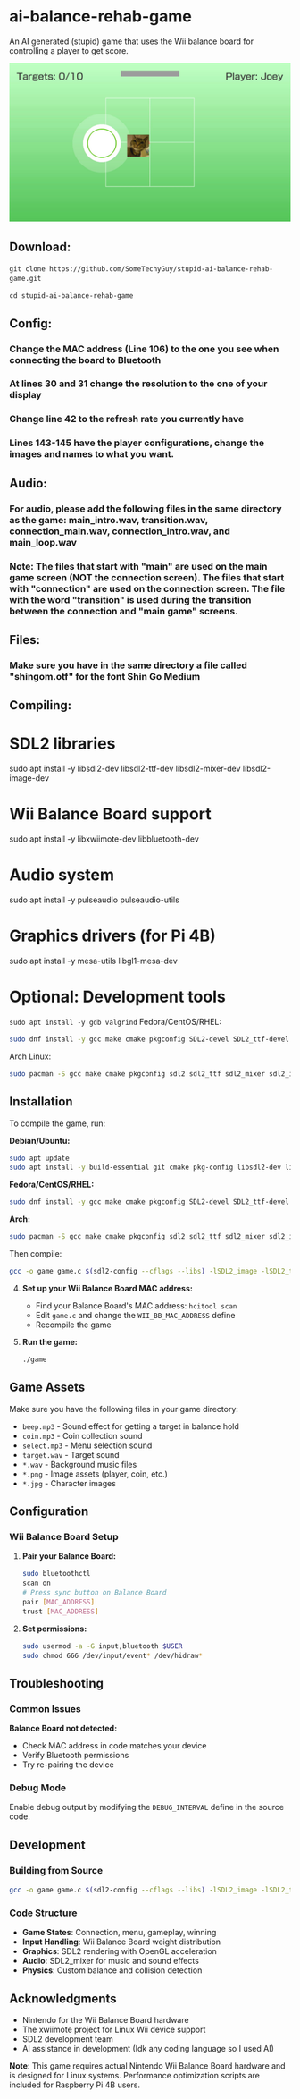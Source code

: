 # ai-balance-rehab-game
An AI generated (stupid) game that uses the Wii balance board for controlling a player to get score.

![](gameplay.jpg)

Download:
---------

```git clone https://github.com/SomeTechyGuy/stupid-ai-balance-rehab-game.git```

```cd stupid-ai-balance-rehab-game```

Config:
-------

### Change the MAC address (Line 106) to the one you see when connecting the board to Bluetooth

### At lines 30 and 31 change the resolution to the one of your display

### Change line 42 to the refresh rate you currently have

### Lines 143-145 have the player configurations, change the images and names to what you want.

Audio:
------

### For audio, please add the following files in the same directory as the game: main_intro.wav, transition.wav, connection_main.wav, connection_intro.wav, and main_loop.wav

### Note: The files that start with "main" are used on the main game screen (NOT the connection screen). The files that start with "connection" are used on the connection screen. The file with the word "transition" is used during the transition between the connection and "main game" screens.

Files:
------

### Make sure you have in the same directory a file called "shingom.otf" for the font Shin Go Medium

Compiling:
----------

# SDL2 libraries
sudo apt install -y libsdl2-dev libsdl2-ttf-dev libsdl2-mixer-dev libsdl2-image-dev

# Wii Balance Board support
sudo apt install -y libxwiimote-dev libbluetooth-dev

# Audio system
sudo apt install -y pulseaudio pulseaudio-utils

# Graphics drivers (for Pi 4B)
sudo apt install -y mesa-utils libgl1-mesa-dev

# Optional: Development tools
```sudo apt install -y gdb valgrind```
Fedora/CentOS/RHEL:
```bash
sudo dnf install -y gcc make cmake pkgconfig SDL2-devel SDL2_ttf-devel SDL2_mixer-devel SDL2_image-devel xwiimote-devel bluez-libs-devel pulseaudio-utils mesa-libGL-devel
```


Arch Linux:
```bash
sudo pacman -S gcc make cmake pkgconfig sdl2 sdl2_ttf sdl2_mixer sdl2_image xwiimote bluez-utils pulseaudio mesa
```

## Installation

To compile the game, run:

**Debian/Ubuntu:**
```bash
sudo apt update
sudo apt install -y build-essential git cmake pkg-config libsdl2-dev libsdl2-ttf-dev libsdl2-mixer-dev libsdl2-image-dev libxwiimote-dev libbluetooth-dev pulseaudio pulseaudio-utils
```

**Fedora/CentOS/RHEL:**
```bash
sudo dnf install -y gcc make cmake pkgconfig SDL2-devel SDL2_ttf-devel SDL2_mixer-devel SDL2_image-devel xwiimote-devel bluez-libs-devel pulseaudio-utils
```

**Arch:**
```bash
sudo pacman -S gcc make cmake pkgconfig sdl2 sdl2_ttf sdl2_mixer sdl2_image xwiimote bluez-utils pulseaudio mesa
```

Then compile:
```bash
gcc -o game game.c $(sdl2-config --cflags --libs) -lSDL2_image -lSDL2_ttf -lSDL2_mixer -lxwiimote -lbluetooth -lm
```

4. **Set up your Wii Balance Board MAC address:**
   - Find your Balance Board's MAC address: `hcitool scan`
   - Edit `game.c` and change the `WII_BB_MAC_ADDRESS` define
   - Recompile the game

5. **Run the game:**
   ```bash
   ./game
   ```

## Game Assets

Make sure you have the following files in your game directory:
- `beep.mp3` - Sound effect for getting a target in balance hold
- `coin.mp3` - Coin collection sound
- `select.mp3` - Menu selection sound
- `target.wav` - Target sound
- `*.wav` - Background music files
- `*.png` - Image assets (player, coin, etc.)
- `*.jpg` - Character images

## Configuration

### Wii Balance Board Setup

1. **Pair your Balance Board:**
   ```bash
   sudo bluetoothctl
   scan on
   # Press sync button on Balance Board
   pair [MAC_ADDRESS]
   trust [MAC_ADDRESS]
   ```

2. **Set permissions:**
   ```bash
   sudo usermod -a -G input,bluetooth $USER
   sudo chmod 666 /dev/input/event* /dev/hidraw*
   ```

## Troubleshooting

### Common Issues

**Balance Board not detected:**
- Check MAC address in code matches your device
- Verify Bluetooth permissions
- Try re-pairing the device

### Debug Mode

Enable debug output by modifying the `DEBUG_INTERVAL` define in the source code.

## Development

### Building from Source

```bash
gcc -o game game.c $(sdl2-config --cflags --libs) -lSDL2_image -lSDL2_ttf -lSDL2_mixer -lxwiimote -lbluetooth -lm
```

### Code Structure

- **Game States**: Connection, menu, gameplay, winning
- **Input Handling**: Wii Balance Board weight distribution
- **Graphics**: SDL2 rendering with OpenGL acceleration
- **Audio**: SDL2_mixer for music and sound effects
- **Physics**: Custom balance and collision detection

## Acknowledgments

- Nintendo for the Wii Balance Board hardware
- The xwiimote project for Linux Wii device support
- SDL2 development team
- AI assistance in development (Idk any coding language so I used AI)

**Note**: This game requires actual Nintendo Wii Balance Board hardware and is designed for Linux systems. Performance optimization scripts are included for Raspberry Pi 4B users.
